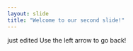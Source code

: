 ```yaml
---
layout: slide
title: "Welcome to our second slide!"
---
```

just edited
Use the left arrow to go back!
